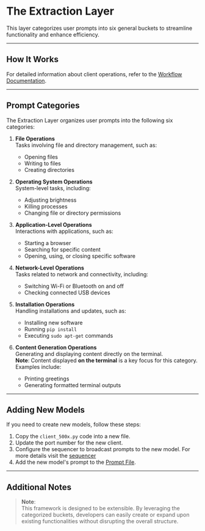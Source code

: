 # **The Extraction Layer**

This layer categorizes user prompts into six general buckets to streamline functionality and enhance efficiency.

---

## **How It Works**

For detailed information about client operations, refer to the [Workflow Documentation](./idea/Workflow_clients.md).

---

## **Prompt Categories**

The Extraction Layer organizes user prompts into the following six categories:

1. **File Operations**  
   Tasks involving file and directory management, such as:  
   - Opening files  
   - Writing to files  
   - Creating directories  

2. **Operating System Operations**  
   System-level tasks, including:  
   - Adjusting brightness  
   - Killing processes  
   - Changing file or directory permissions  

3. **Application-Level Operations**  
   Interactions with applications, such as:  
   - Starting a browser  
   - Searching for specific content  
   - Opening, using, or closing specific software  

4. **Network-Level Operations**  
   Tasks related to network and connectivity, including:  
   - Switching Wi-Fi or Bluetooth on and off  
   - Checking connected USB devices  

5. **Installation Operations**  
   Handling installations and updates, such as:  
   - Installing new software  
   - Running `pip install`  
   - Executing `sudo apt-get` commands  

6. **Content Generation Operations**  
   Generating and displaying content directly on the terminal.  
   **Note**: Content displayed **on the terminal** is a key focus for this category. Examples include:  
   - Printing greetings  
   - Generating formatted terminal outputs  

---

## **Adding New Models**

If you need to create new models, follow these steps:  

1. Copy the `client_500x.py` code into a new file.  
2. Update the port number for the new client.  
3. Configure the sequencer to broadcast prompts to the new model. For more details visit the [sequencer](../Sequencer) 
4. Add the new model's prompt to the [Prompt File](./Ex_address.py).  

---

## **Additional Notes**

> **Note**:  
> This framework is designed to be extensible. By leveraging the categorized buckets, developers can easily create or expand upon existing functionalities without disrupting the overall structure.
